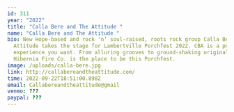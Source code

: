 ```yaml
---
id: 311
year: "2022"
title: "Calla Bere and The Attitude "
name: "Calla Bere and The Attitude "
bio: New Hope-based and rock ‘n’ soul-raised, roots rock group Calla Bere & The
  Attitude takes the stage for Lambertville Porchfest 2022. CBA is a powerhouse
  experience you want. From alluring grooves to ground-shaking originals,
  Hibernia Fire Co. is the place to be this Porchfest.
image: /uploads/calla-bere.jpg
link: http://callabereandtheattitude.com/
time: 2022-09-22T18:51:00.898Z
email: Callabereandtheattitude@gmail
venmo: ???
paypal: ???
---
```


